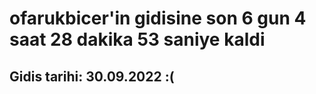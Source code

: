 # ofarukbicer'in gidisine son 6 gun 4 saat 28 dakika 53 saniye kaldi

## Gidis tarihi: 30.09.2022 :(